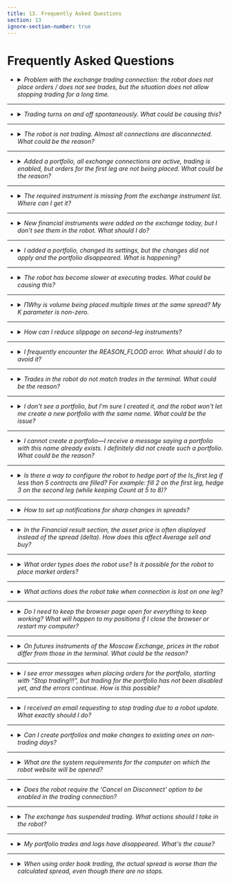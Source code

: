 ```yaml
---
title: 13. Frequently Asked Questions
section: 13
ignore-section-number: true
---
```


# Frequently Asked Questions

- <details>
    <summary><i>Problem with the exchange trading connection: the robot does not place orders / does not see trades, but the situation does not allow stopping trading for a long time.<Anchor :ids="['faq.lost_orders']" /></i></summary>

    1. Send an email to support describing the issue;
    2. Disable trading for all portfolios using this trading connection; make sure there are no active orders left;
    3. Reset order statuses for all portfolios from step 2. The `Reset statuses` functionality is described [here](getting-started.md#portfolio_actions.reset_statuses);
    4. Reconnect the problematic trading connection;
    5. Enable trading for the portfolios from step 2;
    6. If the problem reoccurs within a couple of hours, disable trading for all portfolios using this trading connection and do not enable it again until you receive a response from support.

    </details>
---
- <details>
    <summary><i>Trading turns on and off spontaneously. What could be causing this?<Anchor :ids="['faq.timetable']" /></i></summary>

    Most likely, a trading schedule has been set, or this behavior has been explicitly programmed in the formulas.

    </details>
---
- <details>
    <summary><i>The robot is not trading. Almost all connections are disconnected. What could be the reason?<Anchor :ids="['faq.license']" /></i></summary>

    The most probable cause is an expired license. Check how many days are left until the license expires. The number of remaining paid days can be viewed in the [Robots](interface.md#robots_table) widget, in the table row corresponding to this robot, under the `Days paid` column.

    </details>
---
- <details>
    <summary><i>Added a portfolio, all exchange connections are active, trading is enabled, but orders for the first leg are not being placed. What could be the reason?<Anchor :ids="['faq.prompt']" /></i></summary>

    When you hover over the portfolio name in the portfolio list, a tooltip appears. It separately indicates for buy and sell of the first leg what conditions are missing for the robot to place an order.
    For example, the tooltip string for portfolio selling may look like this: "`sell: is signal=1, quantity=5, is valid market volume=1, is price check=0, is max not hedged=1, is orderbook valid=1`. 
	`is_signal` means whether there is a buy/sell signal (i.e. either we are currently quoting, or the condition for [Sell](params-description.md#p.sell) and [Lim_Sell](params-description.md#p.lim_s) is met). If the signal is present, the value is 1; otherwise, 0. All check values can only be 0 or 1 unless otherwise specified.
	`quantity` shows the volume of the order the robot intends to place based on the portfolio settings. An order will be placed only if the volume is positive. A negative volume is not an error—it is simply the result of calculations.
	`is valid market volume` indicates whether the [Market volume](params-description.md#p.mkt_volume) check has passed.
	`is price check` indicates whether the [Price check](params-description.md#p.price_check) condition has been satisfied.
	`is max not hedged` indicates whether the [Max not hedget](params-description.md#p.max_not_hedged) condition is met for orders on the second leg.
	`is orderbook valid` reflects external signs of order book validity. The order book is considered invalid if the bid and ask sides overlap.
	Thus, an order is placed only when all values are greater than zero.
    
    </details>
---
- <details>
    <summary><i>The required instrument is missing from the exchange instrument list. Where can I get it?<Anchor :ids="['faq.no_security']" /></i></summary>

    The list of financial instruments in the robot is updated every morning at 6:05 server time. You can check the server time in the [Robots](interface.md#robots_table) widget, in the row corresponding to this robot, under the `Robot time`. column. To reload the instrument list, click `Reload security list from exchanges`. If you do not see a particular financial instrument in the list (and you have already updated it), but the instrument is already available on the exchange, either wait until the scheduled update time when the instrument will be added automatically, or reconnect the market data connection and then refresh the financial instrument list.
    
    </details>
---
- <details>
    <summary><i>New financial instruments were added on the exchange today, but I don't see them in the robot. What should I do?<Anchor :ids="['faq.new_security']" /></i></summary>

    New financial instruments are loaded early in the morning, and the robot might not have had time to pick them up yet. You need to reconnect the market data feed to the exchange, then refresh the financial instrument list—the new instruments will become available.
    
    </details>
---
- <details>
    <summary><i>I added a portfolio, changed its settings, but the changes did not apply and the portfolio disappeared. What is happening?<Anchor :ids="['faq.another_user']" /></i></summary>

    Check whether you are the only one editing the robot. It's possible that your colleague is making changes at the same time, and you are interfering with each other.
    
    </details>
---
- <details>
    <summary><i>The robot has become slower at executing trades. What could be causing this?<Anchor :ids="['faq.making deals']" /></i></summary>

    The speed at which the exchange matches orders depends on many factors that the robot cannot influence. For example, if your order for 1000 hits the opposite side of the order book, there is a significant difference between it being matched against a single opposing order of 1000 (or more), or being matched against 1000 separate orders of size 1 each. The second scenario will naturally take the exchange longer to process.
    
    Looking at the broader picture—from the moment the robot receives market data to the moment an order is filled—besides the robot’s market data processing speed, order submission speed, and the exchange’s matching speed, a major factor is the current market situation (availability of counterparty liquidity).
    
    </details>
---
- <details>
    <summary><i>ПWhy is volume being placed multiple times at the same spread? My K parameter is non-zero.<Anchor :ids="['faq.limits_shifting']" /></i></summary>

    [Sell](params-description.md#p.sell) has become significantly greater than [Lim_Sell](params-description.md#p.lim_s), and as a result, when shifting by [K](params-description.md#p.k), the system is chasing the market price.
    Example: You want to sell at 100, K=1. At some point, the market price jumps to 105. You sell at 105, but according to the algorithm, the robot first sold at 100, then shifted by K and started selling at 101. It sold again at 105, then shifted again by K to 102, sold once more at 105, and so on. Thus, all these sales occur at the price of 105.
    
    </details>
---
- <details>
    <summary><i>How can I reduce slippage on second-leg instruments?<Anchor :ids="['faq.k_percent_of_quantity']" /></i></summary>

    To address this, pay attention to the [k](params-description.md#s.k) and [Percent of quantity](params-description.md#s.percent_of_quantity) parameters for the second-leg instrument in the `Securities` section. Proper tuning of these parameters can significantly affect the execution quality of second-leg orders.
    
    Increasing the [k](params-description.md#s.k) value may potentially worsen execution price but increases the likelihood of order fill. Increasing [Percent of quantity](params-description.md#s.percent_of_quantity) helps achieve more reliable hedging, as the first-leg order will only be placed when sufficient volume is available for hedging on the second leg.
    
    </details>
---
- <details>
    <summary><i>I frequently encounter the REASON_FLOOD error. What should I do to avoid it?<Anchor :ids="['faq.reason_flood']" /></i></summary>

    **If the error occurs when placing orders for [Is first](params-description.md#s.is_first) instruments:**
    
    This error indicates the use of quoting mode ([Quote](params-description.md#p.quote)). You may try trading without quoting mode, which reduces the frequency of transaction submissions. If quoting mode is essential, review the "Anti-spam" group parameters, particularly [Delta](params-description.md#p.delta).
    [Delta](params-description.md#p.delta) - defines the deviation of [Price_s/Price_b](params-description.md#p.price_s) from the currently placed order's price that triggers an order re-quoting (i.e., a new transaction). Set this value so that minor price fluctuations do not cause constant order replacement. For example, if you are trading BTCUSD priced at 10,000, setting [Delta](params-description.md#p.delta) to 1 means even a $1 change will trigger a re-quote. Given how often prices fluctuate by $1 at this level, the robot could send multiple cancel-and-replace commands per second—this causes exchange flooding. Setting [Delta](params-description.md#p.delta) to 5–10 reduces flood risk, as a more significant price move is required before sending new orders.
    Adjust the [Market volume](params-description.md#p.mkt_volume) parameter. If there is already a large volume ahead of your order, there’s little benefit in placing your order immediately, helping to avoid spamming the exchange with replacements.
    **Important:** In `bid/offer` trading mode, this parameter only considers bid and offer volumes. Any additional depth behind them remains invisible to the robot, which may still place orders. Therefore, use this parameter primarily in `orderbook` or `orderbook+filter` modes.  
    Use the [Price check](params-description.md#p.price_check) parameter. If [Price_s/Price_b](params-description.md#p.price_s) differs from `bid/offer` by more than [Price check](params-description.md#p.price_check) points, do not quote—this also prevents unnecessary exchange spam. Naturally, lower values result in less frequent order updates.
    You can also set a larger [TP](params-description.md#s.tp) to take profit less frequently but in larger amounts.

    **If the error occurs when placing orders for non-Is first instruments:**
    
    It is likely that the first-leg order is being filled in small portions, and after each such trade, hedging orders are being placed for second-leg instruments. Pay attention to the [Overlay](params-description.md#p.overlay)parameter, which allows placing hedging orders not after every single first-leg trade, thus reducing order frequency.

	*Important!**

	Our flood control system doesn't provide 100% protection against real flooding due to the time difference with the exchange. The time is initially synchronized, but the order takes a certain amount of time to reach the exchange, which is what causes the difference. There is a lag. Consequently, the windows in which the number of transactions is counted differ slightly, which can lead to flooding. Therefore, it is necessary to pay special attention to the "Anti Spam" settings and the robot logs that report such errors.

	Information about fees for erroneous Flood Control transactions can be found on the Moscow Exchange [website](https://www.moex.com/a3792).
    
    </details>
---
- <details>
    <summary><i>Trades in the robot do not match trades in the terminal. What could be the reason?<Anchor :ids="['faq.prompt']" /></i></summary>

    The robot does not use trade prices in its algorithm—they are used only for display purposes. Moreover, on many connections it is impossible to obtain the exact price of a specific trade. For this reason, and to improve performance, the robot may record the order placement price or the average execution price of fills within an order as the trade price. Additionally, on some connections, several consecutive trades may be aggregated by the robot into a single trade with the total executed volume. This behavior is not erroneous—there is no loss of position information.
    
    </details>
---
- <details>
    <summary><i>I don't see a portfolio, but I'm sure I created it, and the robot won't let me create a new portfolio with the same name. What could be the issue?<Anchor :ids="['faq.filter']" /> </i></summary>

    Most likely, a filter is applied in the portfolios table, and the given portfolio is not selected in the filter. Click on the "FILTER APPLIED" label in the [Portfolios table](interface.md#portfolios_table) widget and check the box next to the desired portfolio.
    
    </details>
---
- <details>
    <summary><i>I cannot create a portfolio—I receive a message saying a portfolio with this name already exists. I definitely did not create such a portfolio. What could be the reason?<Anchor :ids="['faq.not_your_portfolio']" /></i></summary>

    First, make sure you have not actually created this portfolio by checking the portfolio filter as described [above](#faq.filter). If that does not help, it is likely that a portfolio with this name already exists in the robot, created by another user. You cannot see portfolios created by other users, but portfolio names must be unique across all portfolios in the robot. If this occurs on a free robot, it is normal—such robots are indeed used by many traders. If this happens on a production robot, contact the Head of Traders to confirm whether someone else is using the same robot instance.
    
    </details>
---
- <details>
    <summary><i>Is there a way to configure the robot to hedge part of the Is_first leg if less than 5 contracts are filled? For example: fill 2 on the first leg, hedge 3 on the second leg (while keeping Count at 5 to 8)?<Anchor :ids="['faq.n_perc_fill']" /></i></summary>

    Input data: `Curpos`=19, `Count`=5  
    By default, the portfolio position is rounded down to the nearest integer value of `Curpos` divided by `Count` (main leg), so hedging occurs only when the portfolio position changes.  
    When n_perc_fill=0, rounding down modulo, i.e. |19/5=3|;  
    When n_perc_fill=80:  
    Suppose the position changes to Curpos=18, integer division |18/5|=3 - unchanged,
    remainder  =3. (100 - n_perc_fill)=100-80=20, 20% of count (i.e. of  5) =1, 80% of count =4.  
    The remainder 3 falls within the range between 1 and 4, so the portfolio position remains unchanged. Pos=3.  
    Thus, the position will decrease only when Curpos<=15 and increase when Curpos>=20.
    
    </details>
---
- <details>
    <summary><i>How to set up notifications for sharp changes in spreads?<Anchor :ids="['faq.notifications']" /></i></summary>

   Notifications are configured in the portfolio settings on the `Notifications` tab.
   
   </details>
---
- <details>
    <summary><i>In the Financial result section, the asset price is often displayed instead of the spread (delta). How does this affect Average sell and buy?<Anchor :ids="['faq.fin_res']" /></i></summary>
    
    Calculations are based on trades executed during the selected period, calculated separately for buys and sells, not based on spreads (delta). Therefore, whether the Financial result contains delta or price is irrelevant—it does not affect the calculation of Average sell and buy.
    
    </details>
---
- <details>
    <summary><i>What order types does the robot use? Is it possible for the robot to place market orders?<Anchor :ids="['faq.order_type']" /></i></summary>

    The robot uses only limit quote orders. Placing market-type orders is not possible, but you can emulate them by placing a limit order deep into the opposite side of the order book using the [k](params-description.md#s.k) parameter of the corresponding instrument in the portfolio settings under the `Securities` section.
    
    </details>
---
- <details>
    <summary><i>What actions does the robot take when connection is lost on one leg?<Anchor :ids="['faq.connection_lost']" /></i></summary>

    It depends on which leg and at what moment the connection was lost. If the first leg loses connection, the portfolio containing instruments from the exchange with the lost connection stops trading. If the connection to the second leg is lost and the first leg has not yet been filled, the robot also stops trading this portfolio. If the first leg was successfully filled, and at that moment the second leg had not yet placed its order but already lost connection, the robot will continue attempting to place the order (of course, rate limits are respected).
    
    </details>
---
- <details>
    <summary><i>Do I need to keep the browser page open for everything to keep working? What will happen to my positions if I close the browser or restart my computer?<Anchor :ids="['faq.site']" /></i></summary>

    Robot operation does not depend on whether the browser tab is open for the user or not. You can close this page, open it elsewhere, access it simultaneously from multiple locations, restart your computer, etc.—none of this affects the robot's operation. The robots run on our servers and function autonomously. After logging in to the website, you gain the ability to manage the robots available to you. There is a separate option to run the robot on your own server.
    
    </details>
---   
- <details>
    <summary><i>On futures instruments of the Moscow Exchange, prices in the robot differ from those in the terminal. What could be the reason?<Anchor :ids="['faq.sintetic']" /></i></summary>

    The futures market of the Moscow Exchange uses synthetic matching, which is related to trading [calendar spreads](https://www.moex.com/ru/spreads). With synthetic matching, trades are formed based on orders arriving in different order books of linked instruments (two futures and a calendar spread). As a result, during matching, synthetic levels of any necessary depth are constructed to match active orders.
    
    In the robot, market data for the Moscow Exchange futures market is received exclusively via `Orderlog` streams using the [FAST](creating-connection.md#tc.MOEX_FUT_OPT.FAST) and [SIMBA](creating-connection.md#tc.MOEX_FUT_OPT.SIMBA) protocols, as this is the fastest method of obtaining market information.
    
    </details>
---
- <details>
    <summary><i>I see error messages when placing orders for the portfolio, starting with "Stop trading!!!", but trading for the portfolio has not been disabled yet, and the errors continue. How is this possible?<Anchor :ids="['faq.stop_trading']" /></i></summary>

    This can happen when using formulas where the code directly controls the enabling of trading for the portfolio, or does so via schedule activation (using methods such as `set_re_sell`, `set_re_buy`, `set_use_tt`). When writing formulas, it is recommended to account for the possibility that the robot may disable trading on the portfolio upon receiving certain order placement errors.
    
    </details>
---
- <details>
    <summary><i>I received an email requesting to stop trading due to a robot update. What exactly should I do?<Anchor :ids="['faq.robot_update']" /></i></summary>

    You must disable trading for all portfolios in the robot (for example, using the [actions](getting-started.md#portfolio_actions) in the [Portfolios table](interface.md#portfolios_table) widget) and ensure there are no active orders left on the exchange placed by the robot. It is not necessary to close your position to zero.
    
    Pay special attention when stopping trading for portfolios that use a [schedule](params-description.md#p.use_tt) (if the schedule enables trading, it must be disabled), and for portfolios where the [re_sell/re_buy](params-description.md#p.re_buy) flags are controlled via formulas (formulas for selected portfolios can be disabled together with trading using the [Stop formulas](getting-started.md#portfolio_actions.stop_formulas)). action). Don’t forget to re-enable the schedule and formulas after the robot update.
    
    </details>
---    
- <details>
    <summary><i>Can I create portfolios and make changes to existing ones on non-trading days?<Anchor :ids="['faq.no_trading_days']" /></i></summary>

    You can edit portfolio settings on non-trading days. However, creating new portfolios or adding new instruments to existing ones is not guaranteed, because the robot requires an updated instrument list to perform these actions. If the robot has previously loaded the instrument list from the exchange, you will be able to create portfolios and add instruments even during non-trading hours. However, there may be cases when robots are restarted during non-trading hours for updates or maintenance. In such cases, the robot will only be able to reload the instrument list once market data transmission resumes on trading days. This is not an error. We reserve the right to restart robots and perform other maintenance during non-trading hours.
    
    </details>
---    
- <details>
    <summary><i>What are the system requirements for the computer on which the robot website will be opened?<Anchor :ids="['faq.requirements']" /></i></summary>

    System requirements are described [here](introduction.md#requirements).
    
    </details>

---
- <details>
    <summary><i>Does the robot require the 'Cancel on Disconnect' option to be enabled in the trading connection? <Anchor :ids="['faq.cod']" /></i></summary>
    
    Many exchanges and brokers offer the `Cancel on Disconnect` (CoD) option in their trading connections. This option means that if the connection between the robot and the exchange is lost, all orders placed by the robot will be automatically canceled by the exchange itself (without robot involvement). The robot does not use or rely on this mechanism: upon reconnection, the robot retrieves up-to-date order data from the exchange and updates its internal order statuses accordingly.
    
    On one hand, the `Cancel on Disconnect` mechanism is designed to mitigate risks during connection loss. For example, with CoD enabled, if a connection drops, the first-leg instrument order will be automatically canceled, eliminating the risk of an unhedged position. On the other hand, enabling this mechanism on trading connections used for second-leg instruments may lead to undesired behavior: if the connection is lost, the second-leg order will be canceled and will not be automatically re-submitted after reconnection. Hedging will only occur again if the [Hedge (sec)](params-description.md#p.hedge_after) parameter is properly configured..
    
    </details>
	
---
- <details>
    <summary><i>The exchange has suspended trading. What actions should I take in the robot? <Anchor :ids="['faq.exchange_stopped']" /></i></summary>
    
    First and foremost, regardless of which exchange has suspended trading, do not rush to reset order statuses by clicking [Sell/Buy status](params-description.#p.sell_status) or using the [Reset statuses](getting-started.md#portfolio_actions.reset_statuses). menu option. Trading suspensions can occur for various reasons, not only technical ones, and exchange behavior during such events may vary significantly. We have previously observed cases where, after a trading halt on the Moscow Exchange, a client immediately reset order statuses in the robot. Then, 10–30 minutes later, trading resumed, but the client had to manually cancel outstanding orders via the terminal—orders the robot had "forgotten" due to the status reset.
    
    Since trading halts on any exchange can happen for multiple reasons, there is no universal action algorithm for such situations. Our platform employs a comprehensive monitoring system that tracks numerous robot parameters: availability of trading and market data connections, orders stuck in intermediate statuses, order submission/cancellation errors not covered by standard categories, etc. Thanks to this system, we are often aware of trading halts on the Moscow Exchange before receiving notifications from brokers. This information is analyzed promptly, and in case of an exchange failure, we send out user notifications detailing the necessary steps.

  </details>
  
---
- <details>
	<summary><i>My portfolio trades and logs have disappeared. What's the cause? <Anchor :ids="['faq.lost_deals']" /></i></summary>
	The most common cause is portfolio deletion. If you delete a portfolio from the bot, the associated trades and logs are also deleted, which is why they aren't displayed in the corresponding widgets. If the portfolio isn't deleted, and no information about it is updating in the widgets, please contact technical support with a detailed description of the situation and screenshots of the problem.

</details>

---
- <details>
	<summary><i>When using order book trading, the actual spread is worse than the calculated spread, even though there are no stops. <Anchor :ids="['faq.wrong_price']" /></i></summary>

	You need to check the [Calc price OB](params-description.md#s.ob_c_p_t) and [Trading price OB](params-description.md#s.ob_t_p_t) parameters. This situation may occur due to differences in the specified values ​​for this parameter.

	For example, the [Calc price OB](params-description.md#s.ob_c_p_t) parameter is set to "Weighted avg." This is the weighted average price up to and including the order book level at which the desired volume was acquired.

	And for the [Trading price OB](params-description.md#s.ob_t_p_t) parameter, the Deepest value is selected. This is the price of the level in the order book at which the desired volume was reached.

	Let's assume the second leg is a buy order, and an offer order is placed. Here are the sell orders in the order book:

	103 - 5

	102 - 2

	101 - 2

	100 - 1 is the offer.

	Let's say the volume what we needed is 6.
	This means you can satisfy it no earlier than at a price of 103.
	But in the [sell/buy](params-description.md#p.sell) calculations, you use the weighted average price (Weighted Avg), i.e. (103 * 1 + 102 * 2 + 101 * 2 + 100 * 1) / 6 = 101.5.
	Then you place an order at the deepest price, that is, at 103.
	In other words, you're buying at a price that's clearly higher than the price you used in your calculations.
	
</details>
